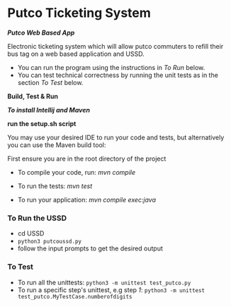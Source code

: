 # Putco Ticketing System

***Putco Web Based App***

Electronic ticketing system which will allow putco commuters to refill their bus tag on a web based application and USSD.


* You can run the program using the instructions in *To Run* below.
* You can test technical correctness by running the unit tests as in the section *To Test* below.


****Build, Test & Run****

***To install Intellij and Maven***

**run the setup.sh script**

You may use your desired IDE to run your code and tests, but alternatively you can use the Maven build tool:

First ensure you are in the root directory of the project

* To compile your code, run: *mvn compile*

* To run the tests: *mvn test*

* To run your application: *mvn compile exec:java*

### To Run the USSD

* cd USSD
* `python3 putcoussd.py`
* follow the input prompts to get the desired output

### To Test

* To run all the unittests: `python3 -m unittest test_putco.py`
* To run a specific step's unittest, e.g step *1*: `python3 -m unittest test_putco.MyTestCase.numberofdigits`
